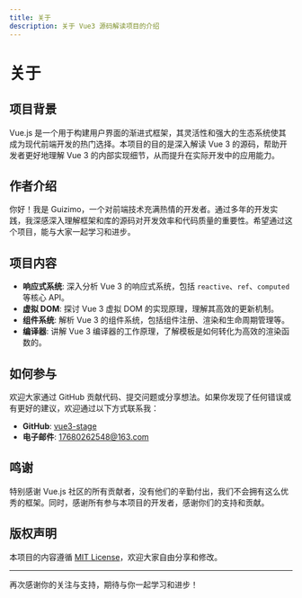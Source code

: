 ```yaml
---
title: 关于
description: 关于 Vue3 源码解读项目的介绍
---
```


# 关于

## 项目背景

Vue.js 是一个用于构建用户界面的渐进式框架，其灵活性和强大的生态系统使其成为现代前端开发的热门选择。本项目的目的是深入解读 Vue 3 的源码，帮助开发者更好地理解 Vue 3 的内部实现细节，从而提升在实际开发中的应用能力。

## 作者介绍

你好！我是 Guizimo，一个对前端技术充满热情的开发者。通过多年的开发实践，我深感深入理解框架和库的源码对开发效率和代码质量的重要性。希望通过这个项目，能与大家一起学习和进步。

## 项目内容

- **响应式系统**: 深入分析 Vue 3 的响应式系统，包括 `reactive`、`ref`、`computed` 等核心 API。
- **虚拟 DOM**: 探讨 Vue 3 虚拟 DOM 的实现原理，理解其高效的更新机制。
- **组件系统**: 解析 Vue 3 的组件系统，包括组件注册、渲染和生命周期管理等。
- **编译器**: 讲解 Vue 3 编译器的工作原理，了解模板是如何转化为高效的渲染函数的。

## 如何参与

欢迎大家通过 GitHub 贡献代码、提交问题或分享想法。如果你发现了任何错误或有更好的建议，欢迎通过以下方式联系我：

- **GitHub**: [vue3-stage](https://github.com/guizimo/vue3-stage)
- **电子邮件**: [17680262548@163.com](mailto:17680262548@163.com)

## 鸣谢

特别感谢 Vue.js 社区的所有贡献者，没有他们的辛勤付出，我们不会拥有这么优秀的框架。同时，感谢所有参与本项目的开发者，感谢你们的支持和贡献。

## 版权声明

本项目的内容遵循 [MIT License](https://opensource.org/licenses/MIT)，欢迎大家自由分享和修改。

---

再次感谢你的关注与支持，期待与你一起学习和进步！
